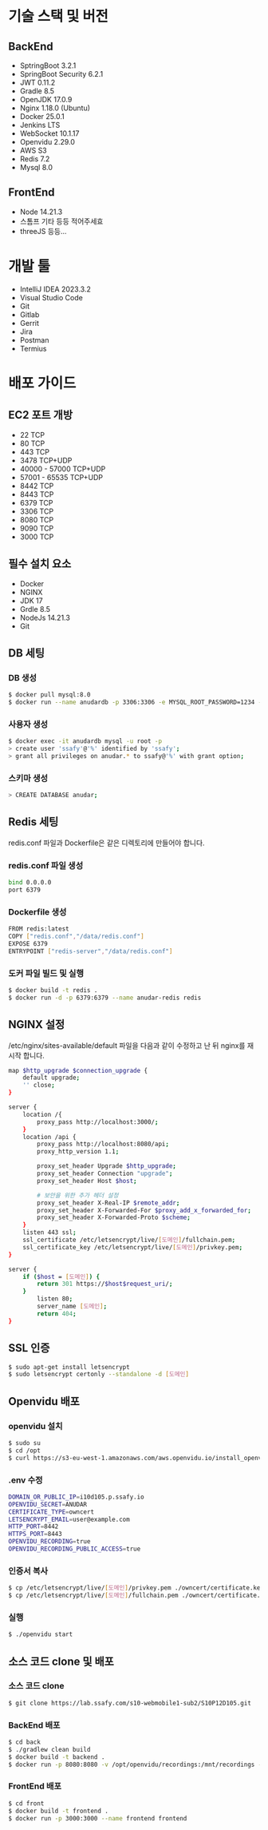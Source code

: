 # 기술 스택 및 버전

## BackEnd

- SptringBoot 3.2.1
- SpringBoot Security 6.2.1
- JWT 0.11.2
- Gradle 8.5
- OpenJDK 17.0.9
- Nginx 1.18.0 (Ubuntu)
- Docker 25.0.1
- Jenkins LTS
- WebSocket 10.1.17
- Openvidu 2.29.0
- AWS S3
- Redis 7.2
- Mysql 8.0

## FrontEnd

- Node 14.21.3
- 스톰프 기타 등등 적어주세효
- threeJS 등등...

# 개발 툴

- IntelliJ IDEA 2023.3.2
- Visual Studio Code
- Git
- Gitlab
- Gerrit
- Jira
- Postman
- Termius

# 배포 가이드

## EC2 포트 개방

- 22 TCP
- 80 TCP
- 443 TCP
- 3478 TCP+UDP
- 40000 - 57000 TCP+UDP
- 57001 - 65535 TCP+UDP
- 8442 TCP
- 8443 TCP
- 6379 TCP
- 3306 TCP
- 8080 TCP
- 9090 TCP
- 3000 TCP

## 필수 설치 요소

- Docker
- NGINX
- JDK 17
- Grdle 8.5
- NodeJs 14.21.3
- Git

## DB 세팅

### DB 생성

```bash
$ docker pull mysql:8.0
$ docker run --name anudardb -p 3306:3306 -e MYSQL_ROOT_PASSWORD=1234 -d mysql:8.0
```

### 사용자 생성

```bash
$ docker exec -it anudardb mysql -u root -p
> create user 'ssafy'@'%' identified by 'ssafy';
> grant all privileges on anudar.* to ssafy@'%' with grant option;
```

### 스키마 생성

```bash
> CREATE DATABASE anudar;
```

## Redis 세팅

redis.conf 파일과 Dockerfile은 같은 디렉토리에 만들어야 합니다.

### redis.conf 파일 생성

```bash
bind 0.0.0.0
port 6379
```

### Dockerfile 생성

```bash
FROM redis:latest
COPY ["redis.conf","/data/redis.conf"]
EXPOSE 6379
ENTRYPOINT ["redis-server","/data/redis.conf"]
```

### 도커 파일 빌드 및 실행

```bash
$ docker build -t redis .
$ docker run -d -p 6379:6379 --name anudar-redis redis
```

## NGINX 설정

/etc/nginx/sites-available/default 파일을 다음과 같이 수정하고 난 뒤 nginx를 재시작 합니다.

```bash
map $http_upgrade $connection_upgrade {
    default upgrade;
    '' close;
}

server {
    location /{
        proxy_pass http://localhost:3000/;
    }
    location /api {
        proxy_pass http://localhost:8080/api;
        proxy_http_version 1.1;

        proxy_set_header Upgrade $http_upgrade;
        proxy_set_header Connection "upgrade";
        proxy_set_header Host $host;

        # 보안을 위한 추가 헤더 설정
        proxy_set_header X-Real-IP $remote_addr;
        proxy_set_header X-Forwarded-For $proxy_add_x_forwarded_for;
        proxy_set_header X-Forwarded-Proto $scheme;
    }
    listen 443 ssl;
    ssl_certificate /etc/letsencrypt/live/[도메인]/fullchain.pem;
    ssl_certificate_key /etc/letsencrypt/live/[도메인]/privkey.pem;
}

server {
    if ($host = [도메인]) {
        return 301 https://$host$request_uri/;
    }
        listen 80;
        server_name [도메인];
        return 404;
}
```

## SSL 인증

```bash
$ sudo apt-get install letsencrypt
$ sudo letsencrypt certonly --standalone -d [도메인]
```

## Openvidu 배포

### openvidu 설치

```bash
$ sudo su
$ cd /opt
$ curl https://s3-eu-west-1.amazonaws.com/aws.openvidu.io/install_openvidu_latest.sh | bash
```

### .env 수정

```bash
DOMAIN_OR_PUBLIC_IP=i10d105.p.ssafy.io
OPENVIDU_SECRET=ANUDAR
CERTIFICATE_TYPE=owncert
LETSENCRYPT_EMAIL=user@example.com
HTTP_PORT=8442
HTTPS_PORT=8443
OPENVIDU_RECORDING=true
OPENVIDU_RECORDING_PUBLIC_ACCESS=true
```

### 인증서 복사

```bash
$ cp /etc/letsencrypt/live/[도메인]/privkey.pem ./owncert/certificate.key
$ cp /etc/letsencrypt/live/[도메인]/fullchain.pem ./owncert/certificate.cert
```

### 실행

```bash
$ ./openvidu start
```

## 소스 코드 clone 및 배포

### 소스 코드 clone

```bash
$ git clone https://lab.ssafy.com/s10-webmobile1-sub2/S10P12D105.git
```

### BackEnd 배포

```bash
$ cd back
$ ./gradlew clean build
$ docker build -t backend .
$ docker run -p 8080:8080 -v /opt/openvidu/recordings:/mnt/recordings --name backend backend
```

### FrontEnd 배포

```bash
$ cd front
$ docker build -t frontend .
$ docker run -p 3000:3000 --name frontend frontend
```
